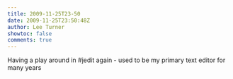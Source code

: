 ```yaml
---
title: 2009-11-25T23-50
date: 2009-11-25T23:50:48Z
author: Lee Turner
showtoc: false
comments: true
---
```


Having a play around in #jedit again - used to be my primary text editor for many years


